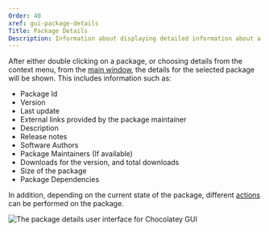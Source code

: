 ```yaml
---
Order: 40
xref: gui-package-details
Title: Package Details
Description: Information about displaying detailed information about a specific package
---
```


After either double clicking on a package, or choosing details from the context menu, from the [main window](xref:gui-main-window),
the details for the selected package will be shown.  This includes information such as:

- Package Id
- Version
- Last update
- External links provided by the package maintainer
- Description
- Release notes
- Software Authors
- Package Maintainers (If available)
- Downloads for the version, and total downloads
- Size of the package
- Package Dependencies

In addition, depending on the current state of the package, different [actions](xref:gui-package-details-actions) can be performed on the package.

![The package details user interface for Chocolatey GUI](/assets/images/chocolatey-gui/user_interface_main-window_package-details.png "The package details user interface for Chocolatey GUI")